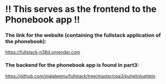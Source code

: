 # !! This serves as the frontend to the Phonebook app !!
### The link for the website (containing the fullstack application of the phonebook):
https://fullstack-n38d.onrender.com

### The backend for the phonebook app is found in part3:
https://github.com/ojalateemu/fullstack/tree/master/osa3/puhelinluettelo

